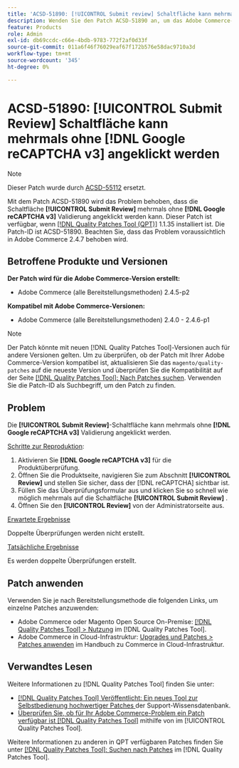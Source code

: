 ```yaml
---
title: 'ACSD-51890: [!UICONTROL Submit review] Schaltfläche kann mehrmals angeklickt werden'
description: Wenden Sie den Patch ACSD-51890 an, um das Adobe Commerce-Problem zu beheben, bei dem die [!UICONTROL Submit Review]-Schaltfläche mehrmals ohne  [!DNL Google reCAPTCHA v3]  angeklickt werden kann.
feature: Products
role: Admin
exl-id: db69ccdc-c66e-4bdb-9783-772f2af0d33f
source-git-commit: 011a6f46f76029eaf67f172b576e58dac9710a3d
workflow-type: tm+mt
source-wordcount: '345'
ht-degree: 0%

---
```


# ACSD-51890: **[!UICONTROL Submit Review]** Schaltfläche kann mehrmals ohne **[!DNL Google reCAPTCHA v3]** angeklickt werden

>[!NOTE]
>
>Dieser Patch wurde durch [ACSD-55112](/help/tools/quality-patches-tool/patches-available-in-qpt/v1-1-42/acsd-55112-submit-review-button-can-be-clicked-multiple-times.md) ersetzt.

Mit dem Patch ACSD-51890 wird das Problem behoben, dass die Schaltfläche **[!UICONTROL Submit Review]** mehrmals ohne **[!DNL Google reCAPTCHA v3]** Validierung angeklickt werden kann. Dieser Patch ist verfügbar, wenn [[!DNL Quality Patches Tool (QPT)]](https://experienceleague.adobe.com/en/docs/commerce-operations/tools/quality-patches-tool/quality-patches-tool-to-self-serve-quality-patches) 1.1.35 installiert ist. Die Patch-ID ist ACSD-51890. Beachten Sie, dass das Problem voraussichtlich in Adobe Commerce 2.4.7 behoben wird.

## Betroffene Produkte und Versionen

**Der Patch wird für die Adobe Commerce-Version erstellt:**

* Adobe Commerce (alle Bereitstellungsmethoden) 2.4.5-p2

**Kompatibel mit Adobe Commerce-Versionen:**

* Adobe Commerce (alle Bereitstellungsmethoden) 2.4.0 - 2.4.6-p1

>[!NOTE]
>
>Der Patch könnte mit neuen [!DNL Quality Patches Tool]-Versionen auch für andere Versionen gelten. Um zu überprüfen, ob der Patch mit Ihrer Adobe Commerce-Version kompatibel ist, aktualisieren Sie das `magento/quality-patches` auf die neueste Version und überprüfen Sie die Kompatibilität auf der Seite [[!DNL Quality Patches Tool]: Nach Patches suchen](https://experienceleague.adobe.com/tools/commerce-quality-patches/index.html). Verwenden Sie die Patch-ID als Suchbegriff, um den Patch zu finden.

## Problem

Die **[!UICONTROL Submit Review]**-Schaltfläche kann mehrmals ohne **[!DNL Google reCAPTCHA v3]** Validierung angeklickt werden.

<u>Schritte zur Reproduktion</u>:

1. Aktivieren Sie **[!DNL Google reCAPTCHA v3]** für die Produktüberprüfung.
1. Öffnen Sie die Produktseite, navigieren Sie zum Abschnitt **[!UICONTROL Review]** und stellen Sie sicher, dass der [!DNL reCAPTCHA] sichtbar ist.
1. Füllen Sie das Überprüfungsformular aus und klicken Sie so schnell wie möglich mehrmals auf die Schaltfläche **[!UICONTROL Submit Review]** .
1. Öffnen Sie den **[!UICONTROL Review]** von der Administratorseite aus.

<u>Erwartete Ergebnisse</u>

Doppelte Überprüfungen werden nicht erstellt.

<u>Tatsächliche Ergebnisse</u>

Es werden doppelte Überprüfungen erstellt.

## Patch anwenden

Verwenden Sie je nach Bereitstellungsmethode die folgenden Links, um einzelne Patches anzuwenden:

* Adobe Commerce oder Magento Open Source On-Premise: [[!DNL Quality Patches Tool] > Nutzung](/help/tools/quality-patches-tool/usage.md) im [!DNL Quality Patches Tool].
* Adobe Commerce in Cloud-Infrastruktur: [Upgrades und Patches > Patches anwenden](https://experienceleague.adobe.com/docs/commerce-cloud-service/user-guide/develop/upgrade/apply-patches.html) im Handbuch zu Commerce in Cloud-Infrastruktur.

## Verwandtes Lesen

Weitere Informationen zu [!DNL Quality Patches Tool] finden Sie unter:

* [[!DNL Quality Patches Tool] Veröffentlicht: Ein neues Tool zur Selbstbedienung hochwertiger Patches ](https://experienceleague.adobe.com/en/docs/commerce-operations/tools/quality-patches-tool/quality-patches-tool-to-self-serve-quality-patches) der Support-Wissensdatenbank.
* [Überprüfen Sie, ob für Ihr Adobe Commerce-Problem ein Patch verfügbar ist [!DNL Quality Patches Tool]](/help/tools/quality-patches-tool/patches-available-in-qpt/check-patch-for-magento-issue-with-magento-quality-patches.md) mithilfe von im [!UICONTROL Quality Patches Tool].


Weitere Informationen zu anderen in QPT verfügbaren Patches finden Sie unter [[!DNL Quality Patches Tool]: Suchen nach Patches](<https://experienceleague.adobe.com/tools/commerce-quality-patches/index.html>) im [!DNL Quality Patches Tool].
